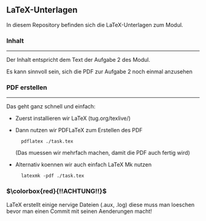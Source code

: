 ## **LaTeX-Unterlagen**

In diesem Repository befinden sich die LaTeX-Unterlagen zum Modul.

### **Inhalt**
---

Der Inhalt entspricht dem Text der Aufgabe 2 des Modul.

Es kann sinnvoll sein, sich die PDF zur Aufgabe 2 noch einmal anzusehen


### **PDF erstellen**
---

Das geht ganz schnell und einfach:

- Zuerst installieren wir LaTeX (tug.org/texlive/)
- Dann nutzen wir PDFLaTeX zum Erstellen des PDF
  
  		pdflatex ./task.tex
	
	(Das muessen wir mehrfach machen, damit die PDF auch fertig wird)
- Alternativ koennen wir auch einfach LaTeX Mk nutzen 

		latexmk -pdf ./task.tex


### $\colorbox{red}{!!ACHTUNG!!}$

LaTeX erstellt einige nervige Dateien (.aux, .log) diese muss man loeschen bevor man einen Commit mit seinen Aenderungen macht!
